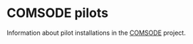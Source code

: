 # COMSODE pilots

Information about pilot installations in the [COMSODE](http://www.comsode.eu/) project.
